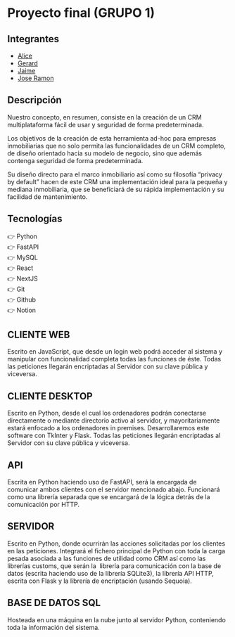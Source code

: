 # Proyecto final (GRUPO 1)

## Integrantes

- [Alice](https://github.com/w0nd3rl4nd)
- [Gerard](https://github.com/gescoma)
- [Jaime](https://github.com/soviet07)
- [Jose Ramon](https://github.com/joseAbaldea)

## Descripción

Nuestro concepto, en resumen, consiste en la creación de un CRM multiplataforma fácil de usar y seguridad de forma predeterminada.

Los objetivos de la creación de esta herramienta ad-hoc para empresas inmobiliarias que no solo permita las funcionalidades de un CRM completo, de diseño orientado hacia su modelo de negocio, sino que además contenga seguridad de forma predeterminada.

Su diseño directo para el marco inmobiliario así como su filosofía “privacy by default” hacen de este CRM una implementación ideal para la pequeña y mediana inmobiliaria, que se beneficiará de su rápida implementación y su facilidad de mantenimiento.

## Tecnologías

:point_right: Python  
:point_right: FastAPI  
:point_right: MySQL  
:point_right: React  
:point_right: NextJS  
:point_right: Git  
:point_right: Github  
:point_right: Notion

## CLIENTE WEB 

Escrito en JavaScript, que desde un login web podrá acceder al sistema y manipular con funcionalidad completa todas las funciones de éste. Todas las peticiones llegarán encriptadas al Servidor con su clave pública y viceversa.

## CLIENTE DESKTOP

Escrito en Python, desde el cual los ordenadores podrán conectarse directamente o mediante directorio activo al servidor, y mayoritariamente estará enfocado a los ordenadores in premises. Desarrollaremos este software con TkInter y Flask. Todas las peticiones llegarán encriptadas al Servidor con su clave pública y viceversa.

## API 

Escrita en Python haciendo uso de FastAPI, será la encargada de comunicar ambos clientes con el servidor mencionado abajo. Funcionará como una librería separada que se encargará de la lógica detrás de la comunicación por HTTP.

## SERVIDOR

Escrito en Python, donde ocurrirán las acciones solicitadas por los clientes en las peticiones. Integrará el fichero principal de Python con toda la carga pesada asociada a las funciones de utilidad como CRM así como las librerías customs, que serán la  librería para comunicación con la base de datos (escrita haciendo uso de la librería SQLite3), la librería API HTTP, escrita con Flask y la librería de encriptación (usando Sequoia).

## BASE DE DATOS SQL 

Hosteada en una máquina en la nube junto al servidor Python, conteniendo toda la información del sistema.
